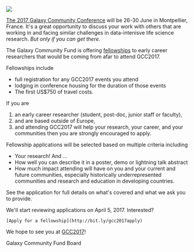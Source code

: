 <div class="right"><a href="https://gcc2017.sciencesconf.org/"><img src="/src/images/logos/gcc2017-logo-300.png' alt='2017 Galaxy Community Conference (GCC2017)' width="220" /></div>

The [2017 Galaxy Community Conference](https://gcc2017.sciencesconf.org/) will be 26-30 June in Montpellier, France.  It's a great opportunity to discuss your work with others that are working in and facing similar challenges in data-intenisve life science research.  *But only if you can get there.*

The Galaxy Community Fund is offering [fellowships](http://bit.ly/gcc2017apply) to early career researchers that would be coming from afar to attend GCC2017. 

Fellowships include

- full registration for any GCC2017 events you attend
- lodging in conference housing for the duration of those events
- The first US$750 of travel costs.

If you are

1. an early career researcher (student, post-doc, junior staff or faculty),
1. and are based outside of Europe,
1. and attending GCC2017 will help your research, your career, and your communities then you are strongly encouraged to apply.

Fellowship applications will be selected based on multiple criteria including

- Your research! And ... 
- How well you can describe it in a poster, demo or lightning talk abstract 
- How much impact attending will have on you and your current and future communities, especially historically underrepresented communities and research and education in developing countries.

See the application for full details on what's covered and what we ask you to provide.

We'll start reviewing applications on April 5, 2017. Interested?

    [Apply for a fellowship](http://bit.ly/gcc2017apply)

We hope to see you at [GCC2017](https://gcc2017.sciencesconf.org/)!

Galaxy Community Fund Board


